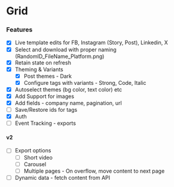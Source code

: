 # Grid

### Features

- [x] Live template edits for FB, Instagram (Story, Post), Linkedin, X
- [x] Select and download with proper naming (RandomID_FileName_Platform.png)
- [x] Retain state on refresh
- [x] Theming & Variants
  - [x] Post themes - Dark
  - [x] Configure tags with variants - Strong, Code, Italic
- [x] Autoselect themes (bg color, text color) etc
- [x] Add Support for images
- [x] Add fields - company name, pagination, url
- [ ] Save/Restore ids for tags
- [x] Auth
- [ ] Event Tracking - exports

#### v2

- [ ] Export options
  - [ ] Short video
  - [ ] Carousel
  - [ ] Multiple pages - On overflow, move content to next page
- [ ] Dynamic data - fetch content from API
